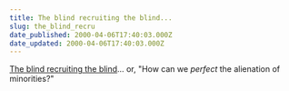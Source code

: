 ```yaml
---
title: The blind recruiting the blind...
slug: the_blind_recru
date_published: 2000-04-06T17:40:03.000Z
date_updated: 2000-04-06T17:40:03.000Z
---
```


[The blind recruiting the blind](http://www.msnbc.com/local/wnbc/750716.asp)… or, "How can we *perfect* the alienation of minorities?"
